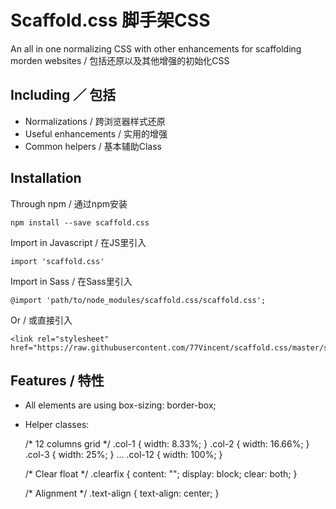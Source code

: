 # Scaffold.css 脚手架CSS
An all in one normalizing CSS with other enhancements for scaffolding morden websites / 包括还原以及其他增强的初始化CSS

## Including ／ 包括 
* Normalizations / 跨浏览器样式还原
* Useful enhancements / 实用的增强
* Common helpers / 基本辅助Class

## Installation
Through npm / 通过npm安装

    npm install --save scaffold.css
    
Import in Javascript / 在JS里引入
    
    import 'scaffold.css'

Import in Sass / 在Sass里引入

    @import 'path/to/node_modules/scaffold.css/scaffold.css';

Or / 或直接引入
    
    <link rel="stylesheet" href="https://raw.githubusercontent.com/77Vincent/scaffold.css/master/scaffold.css">

## Features / 特性

* All elements are using box-sizing: border-box;

* Helper classes:

    /* 12 columns grid */
    .col-1 { width: 8.33%; }
    .col-2 { width: 16.66%; }
    .col-3 { width: 25%; }
    ...
    .col-12 { width: 100%; }

    /* Clear float */
    .clearfix {
        content: "";
        display: block;
        clear: both;
    }

    /* Alignment */
    .text-align {
        text-align: center;
    }

